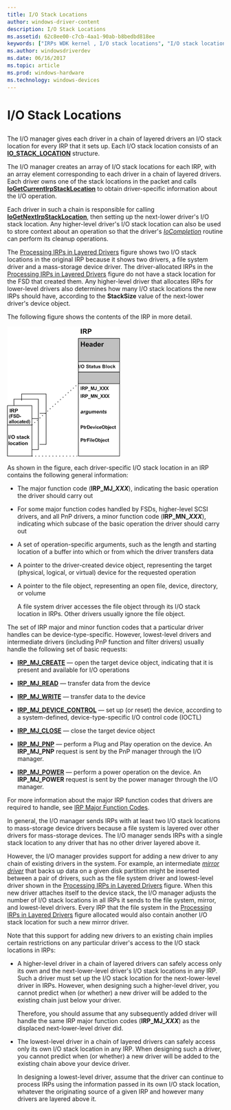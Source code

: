 ```yaml
---
title: I/O Stack Locations
author: windows-driver-content
description: I/O Stack Locations
ms.assetid: 62c8ee00-c7cb-4aa1-90ab-b8bedbd818ee
keywords: ["IRPs WDK kernel , I/O stack locations", "I/O stack locations WDK kernel", "stack locations WDK kernel", "layered driver I/O stack locations WDK kernel", "IRPs WDK kernel , contents", "IO_STACK_LOCATION structure"]
ms.author: windowsdriverdev
ms.date: 06/16/2017
ms.topic: article
ms.prod: windows-hardware
ms.technology: windows-devices
---
```


# I/O Stack Locations


## <a href="" id="ddk-i-o-stack-locations-kg"></a>


The I/O manager gives each driver in a chain of layered drivers an I/O stack location for every IRP that it sets up. Each I/O stack location consists of an [**IO\_STACK\_LOCATION**](https://msdn.microsoft.com/library/windows/hardware/ff550659) structure.

The I/O manager creates an array of I/O stack locations for each IRP, with an array element corresponding to each driver in a chain of layered drivers. Each driver owns one of the stack locations in the packet and calls [**IoGetCurrentIrpStackLocation**](https://msdn.microsoft.com/library/windows/hardware/ff549174) to obtain driver-specific information about the I/O operation.

Each driver in such a chain is responsible for calling [**IoGetNextIrpStackLocation**](https://msdn.microsoft.com/library/windows/hardware/ff549266), then setting up the next-lower driver's I/O stack location. Any higher-level driver's I/O stack location can also be used to store context about an operation so that the driver's [*IoCompletion*](https://msdn.microsoft.com/library/windows/hardware/ff548354) routine can perform its cleanup operations.

The [Processing IRPs in Layered Drivers](example-i-o-request---the-details.md#ddk-example-i-o-request---the-details-kg) figure shows two I/O stack locations in the original IRP because it shows two drivers, a file system driver and a mass-storage device driver. The driver-allocated IRPs in the [Processing IRPs in Layered Drivers](example-i-o-request---the-details.md#ddk-example-i-o-request---the-details-kg) figure do not have a stack location for the FSD that created them. Any higher-level driver that allocates IRPs for lower-level drivers also determines how many I/O stack locations the new IRPs should have, according to the **StackSize** value of the next-lower driver's device object.

The following figure shows the contents of the IRP in more detail.

![diagram illustrating the contents of i/o stack location in an irp](images/2irpios.png)

As shown in the figure, each driver-specific I/O stack location in an IRP contains the following general information:

-   The major function code (**IRP\_MJ\_*XXX***), indicating the basic operation the driver should carry out

-   For some major function codes handled by FSDs, higher-level SCSI drivers, and all PnP drivers, a minor function code (**IRP\_MN\_*XXX***), indicating which subcase of the basic operation the driver should carry out

-   A set of operation-specific arguments, such as the length and starting location of a buffer into which or from which the driver transfers data

-   A pointer to the driver-created device object, representing the target (physical, logical, or virtual) device for the requested operation

-   A pointer to the file object, representing an open file, device, directory, or volume

    A file system driver accesses the file object through its I/O stack location in IRPs. Other drivers usually ignore the file object.

The set of IRP major and minor function codes that a particular driver handles can be device-type-specific. However, lowest-level drivers and intermediate drivers (including PnP function and filter drivers) usually handle the following set of basic requests:

-   [**IRP\_MJ\_CREATE**](https://msdn.microsoft.com/library/windows/hardware/ff550729) — open the target device object, indicating that it is present and available for I/O operations

-   [**IRP\_MJ\_READ**](https://msdn.microsoft.com/library/windows/hardware/ff550794) — transfer data from the device

-   [**IRP\_MJ\_WRITE**](https://msdn.microsoft.com/library/windows/hardware/ff550819) — transfer data to the device

-   [**IRP\_MJ\_DEVICE\_CONTROL**](https://msdn.microsoft.com/library/windows/hardware/ff550744) — set up (or reset) the device, according to a system-defined, device-type-specific I/O control code (IOCTL)

-   [**IRP\_MJ\_CLOSE**](https://msdn.microsoft.com/library/windows/hardware/ff550720) — close the target device object

-   [**IRP\_MJ\_PNP**](https://msdn.microsoft.com/library/windows/hardware/ff550772) — perform a Plug and Play operation on the device. An **IRP\_MJ\_PNP** request is sent by the PnP manager through the I/O manager.

-   [**IRP\_MJ\_POWER**](https://msdn.microsoft.com/library/windows/hardware/ff550784) — perform a power operation on the device. An **IRP\_MJ\_POWER** request is sent by the power manager through the I/O manager.

For more information about the major IRP function codes that drivers are required to handle, see [IRP Major Function Codes](https://msdn.microsoft.com/library/windows/hardware/ff550710).

In general, the I/O manager sends IRPs with at least two I/O stack locations to mass-storage device drivers because a file system is layered over other drivers for mass-storage devices. The I/O manager sends IRPs with a single stack location to any driver that has no other driver layered above it.

However, the I/O manager provides support for adding a new driver to any chain of existing drivers in the system. For example, an intermediate [*mirror driver*](https://msdn.microsoft.com/library/windows/hardware/ff556308#wdkgloss-mirror-driver) that backs up data on a given disk partition might be inserted between a pair of drivers, such as the file system driver and lowest-level driver shown in the [Processing IRPs in Layered Drivers](example-i-o-request---the-details.md#ddk-example-i-o-request---the-details-kg) figure. When this new driver attaches itself to the device stack, the I/O manager adjusts the number of I/O stack locations in all IRPs it sends to the file system, mirror, and lowest-level drivers. Every IRP that the file system in the [Processing IRPs in Layered Drivers](example-i-o-request---the-details.md#ddk-example-i-o-request---the-details-kg) figure allocated would also contain another I/O stack location for such a new mirror driver.

Note that this support for adding new drivers to an existing chain implies certain restrictions on any particular driver's access to the I/O stack locations in IRPs:

-   A higher-level driver in a chain of layered drivers can safely access only its own and the next-lower-level driver's I/O stack locations in any IRP. Such a driver must set up the I/O stack location for the next-lower-level driver in IRPs. However, when designing such a higher-level driver, you cannot predict when (or whether) a new driver will be added to the existing chain just below your driver.

    Therefore, you should assume that any subsequently added driver will handle the same IRP major function codes (**IRP\_MJ\_*XXX***) as the displaced next-lower-level driver did.

-   The lowest-level driver in a chain of layered drivers can safely access only its own I/O stack location in any IRP. When designing such a driver, you cannot predict when (or whether) a new driver will be added to the existing chain above your device driver.

    In designing a lowest-level driver, assume that the driver can continue to process IRPs using the information passed in its own I/O stack location, whatever the originating source of a given IRP and however many drivers are layered above it.

 

 




